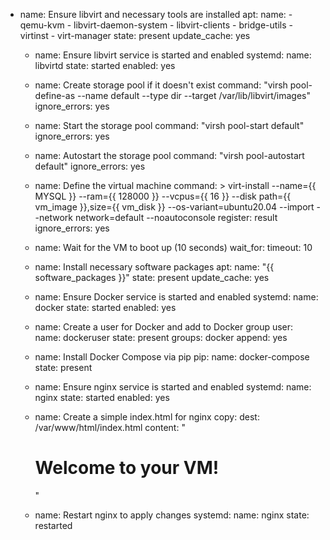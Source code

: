 - name: Ensure libvirt and necessary tools are installed
      apt:
        name:
          - qemu-kvm
          - libvirt-daemon-system
          - libvirt-clients
          - bridge-utils
          - virtinst
          - virt-manager
        state: present
        update_cache: yes
 
    - name: Ensure libvirt service is started and enabled
      systemd:
        name: libvirtd
        state: started
        enabled: yes
 
    - name: Create storage pool if it doesn't exist
      command: "virsh pool-define-as --name default --type dir --target /var/lib/libvirt/images"
      ignore_errors: yes
 
    - name: Start the storage pool
      command: "virsh pool-start default"
      ignore_errors: yes
 
    - name: Autostart the storage pool
      command: "virsh pool-autostart default"
      ignore_errors: yes
 
    - name: Define the virtual machine
      command: >
        virt-install
        --name={{ MYSQL }}
        --ram={{ 128000 }}
        --vcpus={{ 16 }}
        --disk path={{ vm_image }},size={{ vm_disk }}
        --os-variant=ubuntu20.04
        --import
        --network network=default
        --noautoconsole
      register: result
      ignore_errors: yes
 
    - name: Wait for the VM to boot up (10 seconds)
      wait_for:
        timeout: 10
 
    - name: Install necessary software packages
      apt:
        name: "{{ software_packages }}"
        state: present
        update_cache: yes
 
    - name: Ensure Docker service is started and enabled
      systemd:
        name: docker
        state: started
        enabled: yes
 
    - name: Create a user for Docker and add to Docker group
      user:
        name: dockeruser
        state: present
        groups: docker
        append: yes
 
    - name: Install Docker Compose via pip
      pip:
        name: docker-compose
        state: present
 
    - name: Ensure nginx service is started and enabled
      systemd:
        name: nginx
        state: started
        enabled: yes
 
    - name: Create a simple index.html for nginx
      copy:
        dest: /var/www/html/index.html
        content: "<html><body><h1>Welcome to your VM!</h1></body></html>"
 
    - name: Restart nginx to apply changes
      systemd:
        name: nginx
        state: restarted
